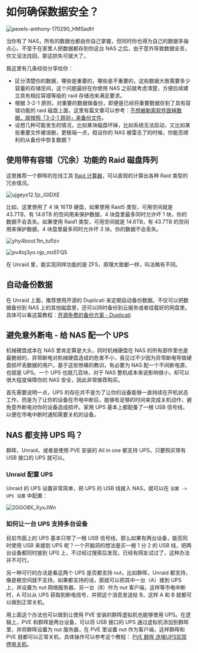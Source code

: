 # 如何确保数据安全？

![pexels-anthony-170290_HMSadH](https://img.slarker.me/blog/pexels-anthony-170290_HMSadH.jpg)

当你有了 NAS，所有的数据也都由你自己掌握，但同时你也得为自己的数据多操点心，不至于在家里人把数据都存到你这台 NAS 之后，由于意外导致数据全丢，你又没法找回，那这损失可就大了。

我这里有几条经验分享给你：

- 区分清楚你的数据，哪些是重要的，哪些是不重要的，这些数据大致需要多少容量的存储空间，这个问题最好在你使用 NAS 之前就考虑清楚，方便后续建立具有相应容错等级的 raid 存储池来满足要求。
- 根据 3-2-1 原则，对重要的数据做备份，即便是已经将重要数据存到了具有容错功能的 raid 磁盘上面，这里有篇文章可以参考：[不想被勒索软件毁掉数据，就按照「3-2-1 原则」来备份文件](https://sspai.com/post/39591)。
- 设想几种可能发生的情况，比如某块磁盘坏掉，比如系统无法启动，又比如某些重要文件被误删，更极端一点，假设你的 NAS 被雷击了的时候，你能否顺利的从备份中恢复数据？

## 使用带有容错（冗余）功能的 Raid 磁盘阵列

这里推荐一个群晖的在线工具 [Raid 计算器](https://www.synology.cn/zh-cn/support/RAID_calculator)，可以直观的计算出各种 Raid 类型的冗余情况。

![ujgeyx12.1jz_iGlDXE](https://img.slarker.me/blog/ujgeyx12.1jz_iGlDXE.png)

比如，这里使用了 4 块 16TB 硬盘，如果使用 Raid5 类型，可用空间就是 43.7TB，有 14.6TB 的空间用来保护数据，4 块盘里最多同时允许坏 1 块，你的数据不会丢失。如果使用 Raid1 类型，可用空间就是 14.6TB，有 43.7TB 的空间用来保护数据，4 块盘里最多同时允许坏 3 块，你的数据不会丢失。

![yhy4bout.1tn_tufIzv](https://img.slarker.me/blog/yhy4bout.1tn_tufIzv.png)

![pv4tq3yo.njp_mzEFQ5](https://img.slarker.me/blog/pv4tq3yo.njp_mzEFQ5.png)

在 Unraid 里，能实现同样功能的是 ZFS，原理大致都一样，叫法略有不同。

## 自动备份数据

在 Unraid 上面，推荐使用开源的 Duplicati 来定期自动备份数据。不仅可以把数据备份到 NAS 上的其他磁盘里，还可以同时备份到云服务或者挂载好的网盘里。具体可以看这篇教程：[开源免费的备份方案 - Duplicati](/unraid/duplicati.md)

## 避免意外断电 - 给 NAS 配一个 UPS

机械硬盘成本在 NAS 里肯定算是大头，同时机械硬盘在 NAS 的所有部件里也是最脆弱的，异常断电对机械硬盘造成的危害不小，我见过不少因为异常断电导致硬盘损坏丢数据的用户。基于这些惨痛的教训，有必要为 NAS 配一个不间断电源，也就是 UPS。一个 UPS 也就几百块，对于 NAS 整机成本来说影响很小，却可以很大程度保障你的 NAS 安全，因此非常推荐购买。

首先需要说明一点，UPS 的存在并不是为了让你的设备能够一直持续在开机状态工作，而是为了让你的设备在市电中断后，能够有足够的时间来完成关机动作，避免意外断电对你的设备造成损坏。家用 UPS 基本上都配备了一根 USB 信号线，以便在市电中断时通知需要关机的设备。

## NAS 都支持 UPS 吗？

群晖，Unraid，或者是使用 PVE 安装的 All in one 都支持 UPS，只要购买带有 USB 接口的 UPS 就可以。

### Unraid 配置 UPS

Unraid 的 UPS 设置非常简单，把 UPS 的 USB 线接入 NAS，就可以在 `设置 -> UPS 设置` 中配置：

![2GGO8X_XyxJWn](https://img.slarker.me/blog/2GGO8X_XyxJWn.png)

### 如何让一台 UPS 支持多台设备

目前市面上的 UPS 基本只带了一根 USB 信号线，那么如果有两台设备，能否同时使用 USB 来接到 UPS 呢？一个开脑洞的想法是买一根 1 分 2 的 USB 线，把两台设备都同时接到 UPS 上，不过经过搜索后发现，已经有网友试过了，这种办法并不可行。

另一种可行的办法是看这两个 UPS 是否都支持 nut，比如群晖，Unraid 都支持，像是极空间就不支持。如果都支持的话，那就可以把其中一台（A）接到 UPS 上，并设置为 nut 网络服务器，另一台（B）作为 nut 客户端，这样等市电中断时，A 可以从 UPS 获取到断电信号，并把这个消息发送给 B，这样 A 和 B 就都可以做到正常关机。

用上面这个办法也可以做到让使用 PVE 安装的群晖虚拟机也能够使用 UPS。在逻辑上，PVE 和群晖是两台设备，可以将 USB 接口的 UPS 通过虚拟机添加到群晖里，并将群晖设置为 nut 服务器，在 PVE 里设置 nut 作为客户端，这样群晖和 PVE 就都可以正常关机，具体操作可以参考这个教程：
[PVE 群晖 连接UPS实现停电关机](https://www.purefish.cc/pve-synology-ups.html)。


